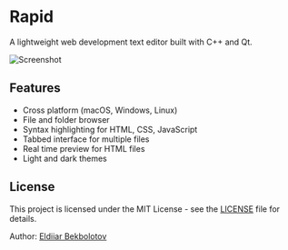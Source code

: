 # Rapid

A lightweight web development text editor built with C++ and Qt.

![Screenshot](https://github.com/user-attachments/assets/58efed19-102e-4f39-9857-b778185f80ff)

## Features

- Cross platform (macOS, Windows, Linux)
- File and folder browser
- Syntax highlighting for HTML, CSS, JavaScript
- Tabbed interface for multiple files
- Real time preview for HTML files
- Light and dark themes

## License

This project is licensed under the MIT License - see the [LICENSE](LICENSE) file for details.

Author: [Eldiiar Bekbolotov](https://github.com/eldiiarbekbolotov) 
